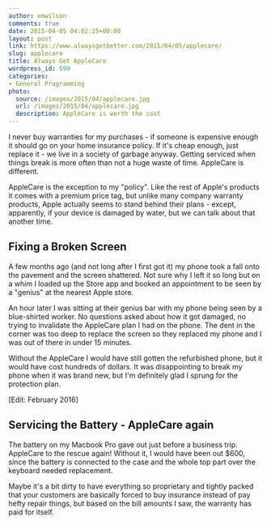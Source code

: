 ```yaml
---
author: emwilson
comments: true
date: 2015-04-05 04:02:25+00:00
layout: post
link: https://www.alwaysgetbetter.com/2015/04/05/applecare/
slug: applecare
title: Always Get AppleCare
wordpress_id: 599
categories:
- General Programming
photo:
  source: /images/2015/04/applecare.jpg
  url: /images/2015/04/applecare.jpg
  description: AppleCare is worth the cost
---
```


I never buy warranties for my purchases - if someone is expensive enough it should go on your home insurance policy. If it's cheap enough, just replace it - we live in a society of garbage anyway. Getting serviced when things break is more often than not a huge waste of time. AppleCare is different.

AppleCare is the exception to my "policy". Like the rest of Apple's products it comes with a premium price tag, but unlike many company warranty products, Apple actually seems to stand behind their plans - except, apparently, if your device is damaged by water, but we can talk about that another time.



## Fixing a Broken Screen



A few months ago (and not long after I first got it) my phone took a fall onto the pavement and the screen shattered. Not sure why I left it so long but on a whim I loaded up the Store app and booked an appointment to be seen by a "genius" at the nearest Apple store.

An hour later I was sitting at their genius bar with my phone being seen by a blue-shirted worker. No questions asked about how it got damaged, no trying to invalidate the AppleCare plan I had on the phone. The dent in the corner was too deep to replace the screen so they replaced my phone and I was out of there in under 15 minutes.

Without the AppleCare I would have still gotten the refurbished phone, but it would have cost hundreds of dollars. It was disappointing to break my phone when it was brand new, but I'm definitely glad I sprung for the protection plan.

[Edit: February 2016]


## Servicing the Battery - AppleCare again



The battery on my Macbook Pro gave out just before a business trip. AppleCare to the rescue again! Without it, I would have been out $600, since the battery is connected to the case and the whole top part over the keyboard needed replacement.

Maybe it's a bit dirty to have everything so proprietary and tightly packed that your customers are basically forced to buy insurance instead of pay hefty repair things, but based on the bill amounts I saw, the warranty has paid for itself.
